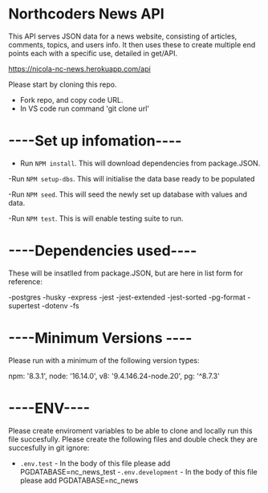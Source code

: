 # Northcoders News API

This API serves JSON data for a news website, consisting of articles, comments, topics, and users info. It then uses these to create multiple end points each with a specific use, detailed in get/API.

https://nicola-nc-news.herokuapp.com/api

Please start by cloning this repo.

- Fork repo, and copy code URL.
- In VS code run command 'git clone url'

# ----Set up infomation----

- Run `NPM install`. This will download dependencies from package.JSON.

-Run `NPM setup-dbs`. This will initialise the data base ready to be populated

-Run `NPM seed`. This will seed the newly set up database with values and data.

-Run `NPM test`. This is will enable testing suite to run.

# ----Dependencies used----

These will be insatlled from package.JSON, but are here in list form for reference:

-postgres
-husky
-express
-jest
-jest-extended
-jest-sorted
-pg-format
-supertest
-dotenv
-fs

# ----Minimum Versions ----

Please run with a minimum of the following version types:

npm: '8.3.1',
node: '16.14.0',
v8: '9.4.146.24-node.20',
pg: '^8.7.3'

# ----ENV----

Please create enviroment variables to be able to clone and locally run this file succesfully. Please create the following files and double check they are succesfully in git ignore:

- `.env.test` - In the body of this file please add PGDATABASE=nc_news_test -`.env.development` - In the body of this file please add PGDATABASE=nc_news
